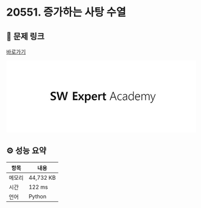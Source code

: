 # 20551. 증가하는 사탕 수열

## 🔗 문제 링크

[바로가기](https://swexpertacademy.com/main/code/problem/problemDetail.do?contestProbId=AY2hjCWKbykDFATh)

![SWEA 로고](../../images/swea.jpg)

## ⚙️ 성능 요약

| 항목   | 내용      |
| ------ | --------- |
| 메모리 | 44,732 KB |
| 시간   | 122 ms    |
| 언어   | Python    |
